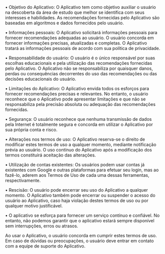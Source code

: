 • Objetivo do Aplicativo: O Aplicativo tem como objetivo auxiliar o usuário na descoberta da área de estudo que melhor se identifica com seus interesses e habilidades. As recomendações fornecidas pelo Aplicativo são baseadas em algoritmos e dados fornecidos pelo usuário.

• Informações pessoais: O Aplicativo solicitará informações pessoais para fornecer recomendações adequadas ao usuário. O usuário concorda em fornecer informações precisas, atualizadas e completas. O Aplicativo tratará as informações pessoais de acordo com sua política de privacidade.

• Responsabilidade do usuário: O usuário é o único responsável por suas escolhas educacionais e pela utilização das recomendações fornecidas pelo Aplicativo. O Aplicativo não se responsabiliza por quaisquer danos, perdas ou consequências decorrentes do uso das recomendações ou das decisões educacionais do usuário.

• Limitações do Aplicativo: O Aplicativo envida todos os esforços para fornecer recomendações precisas e relevantes. No entanto, o usuário reconhece que o Aplicativo pode apresentar limitações e que não se responsabiliza pela precisão absoluta ou adequação das recomendações fornecidas.

• Segurança: O usuário reconhece que nenhuma transmissão de dados pela Internet é totalmente segura e concorda em utilizar o Aplicativo por sua própria conta e risco.

• Alterações nos termos de uso: O Aplicativo reserva-se o direito de modificar estes termos de uso a qualquer momento, mediante notificação prévia ao usuário. O uso contínuo do Aplicativo após a modificação dos termos constituirá aceitação das alterações.

• Utilização de contas existentes: Os usuários podem usar contas já existentes com Google e outras plataformas para efetuar seu login, mas ao fazê-lo, aderem aos Termos de Uso de cada uma dessas ferramentas, respectivamente.

• Rescisão: O usuário pode encerrar seu uso do Aplicativo a qualquer momento. O Aplicativo também pode encerrar ou suspender o acesso do usuário ao Aplicativo, caso haja violação destes termos de uso ou por qualquer motivo justificável.

• O aplicativo se esforça para fornecer um serviço contínuo e confiável. No entanto, não podemos garantir que o aplicativo estará sempre disponível sem interrupções, erros ou atrasos.

Ao usar o Aplicativo, o usuário concorda em cumprir estes termos de uso. Em caso de dúvidas ou preocupações, o usuário deve entrar em contato com a equipe de suporte do Aplicativo.
